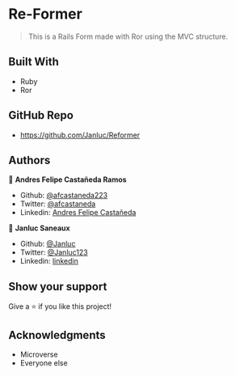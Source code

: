 # Re-Former
> This is a Rails Form made with Ror using the MVC structure.

## Built With

- Ruby
- Ror

## GitHub Repo

- https://github.com/Janluc/Reformer

## Authors

👤 **Andres Felipe Castañeda Ramos**

- Github: [@afcastaneda223](https://github.com/afcastaneda223)
- Twitter: [@afcastaneda](https://twitter.com/afcastaneda)
- Linkedin: [Andres Felipe Castañeda](www.linkedin.com/in/andres-castaneda223)

👤 **Janluc Saneaux**

- Github: [@Janluc](https://github.com/Janluc)   
- Twitter: [@Janluc123](https://twitter.com/Janluc123)
- Linkedin: [linkedin](https://www.linkedin.com/in/janluc-saneaux-91707a1b4/)

## Show your support

Give a ⭐️ if you like this project!

## Acknowledgments

- Microverse
- Everyone else
